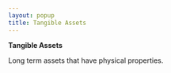 ```yaml
---
layout: popup
title: Tangible Assets
---
```



**Tangible Assets**


Long term assets that have physical properties.
